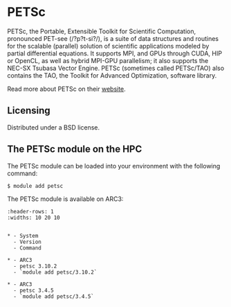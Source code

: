 # PETSc

PETSc, the Portable, Extensible Toolkit for Scientific Computation, pronounced PET-see (/?p?t-si?/), is a suite of data structures and routines for the scalable (parallel) solution of scientific applications modeled by partial differential equations. It supports MPI, and GPUs through CUDA, HIP or OpenCL, as well as hybrid MPI-GPU parallelism; it also supports the NEC-SX Tsubasa Vector Engine. PETSc (sometimes called PETSc/TAO) also contains the TAO, the Toolkit for Advanced Optimization, software library.



Read more about PETSc on their [website](https://petsc.org/release/).





## Licensing

Distributed under a BSD license.



## The PETSc module on the HPC

The PETSc module can be loaded into your environment with the following command:

```bash
$ module add petsc
```

The PETSc module is available on ARC3:

```{list-table}
:header-rows: 1
:widths: 10 20 10


* - System
  - Version
  - Command

* - ARC3
  - petsc 3.10.2
  - `module add petsc/3.10.2`

* - ARC3
  - petsc 3.4.5
  - `module add petsc/3.4.5`

```
